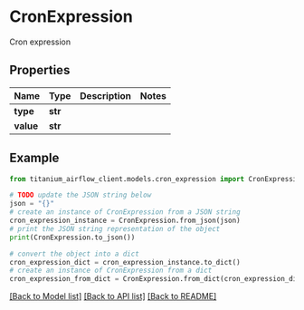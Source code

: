 # CronExpression

Cron expression

## Properties

Name | Type | Description | Notes
------------ | ------------- | ------------- | -------------
**type** | **str** |  | 
**value** | **str** |  | 

## Example

```python
from titanium_airflow_client.models.cron_expression import CronExpression

# TODO update the JSON string below
json = "{}"
# create an instance of CronExpression from a JSON string
cron_expression_instance = CronExpression.from_json(json)
# print the JSON string representation of the object
print(CronExpression.to_json())

# convert the object into a dict
cron_expression_dict = cron_expression_instance.to_dict()
# create an instance of CronExpression from a dict
cron_expression_from_dict = CronExpression.from_dict(cron_expression_dict)
```
[[Back to Model list]](../README.md#documentation-for-models) [[Back to API list]](../README.md#documentation-for-api-endpoints) [[Back to README]](../README.md)


